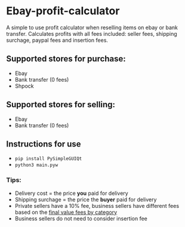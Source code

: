 # Ebay-profit-calculator
A simple to use profit calculator when reselling items on ebay or bank transfer. Calculates profits with all fees included: seller fees, shipping surchage, paypal fees and insertion fees.
## Supported stores for purchase:
- Ebay
- Bank transfer (0 fees)
- Shpock

## Supported stores for selling:

- Ebay
- Bank transfer (0 fees)

## Instructions for use
- `pip install PySimpleGUIQt`
- `python3 main.pyw`

### Tips:
- Delivery cost = the price **you** paid for delivery
- Shipping surchage = the price the **buyer** paid for delivery
- Private sellers have a 10% fee, business sellers have different fees based on the [final value fees by category](https://www.ebay.co.uk/help/selling/fees-credits-invoices/fees-business-sellers?id=4122)
- Business sellers do not need to consider insertion fee
